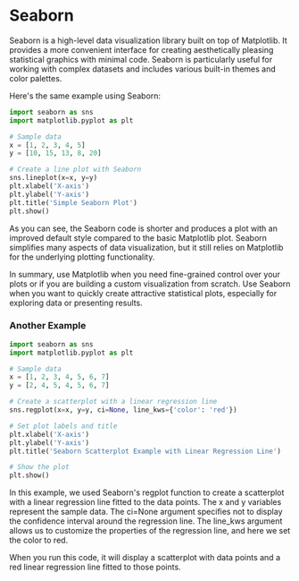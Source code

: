 # Seaborn

Seaborn is a high-level data visualization library built on top of Matplotlib. It provides a more convenient interface for creating aesthetically pleasing statistical graphics with minimal code. Seaborn is particularly useful for working with complex datasets and includes various built-in themes and color palettes.

Here's the same example using Seaborn:

```python
import seaborn as sns
import matplotlib.pyplot as plt

# Sample data
x = [1, 2, 3, 4, 5]
y = [10, 15, 13, 8, 20]

# Create a line plot with Seaborn
sns.lineplot(x=x, y=y)
plt.xlabel('X-axis')
plt.ylabel('Y-axis')
plt.title('Simple Seaborn Plot')
plt.show()
```

As you can see, the Seaborn code is shorter and produces a plot with an improved default style compared to the basic Matplotlib plot. Seaborn simplifies many aspects of data visualization, but it still relies on Matplotlib for the underlying plotting functionality.

In summary, use Matplotlib when you need fine-grained control over your plots or if you are building a custom visualization from scratch. Use Seaborn when you want to quickly create attractive statistical plots, especially for exploring data or presenting results.

### Another Example
```python
import seaborn as sns
import matplotlib.pyplot as plt

# Sample data
x = [1, 2, 3, 4, 5, 6, 7]
y = [2, 4, 5, 4, 5, 6, 7]

# Create a scatterplot with a linear regression line
sns.regplot(x=x, y=y, ci=None, line_kws={'color': 'red'})

# Set plot labels and title
plt.xlabel('X-axis')
plt.ylabel('Y-axis')
plt.title('Seaborn Scatterplot Example with Linear Regression Line')

# Show the plot
plt.show()
```

In this example, we used Seaborn's regplot function to create a scatterplot with a linear regression line fitted to the data points. The x and y variables represent the sample data. The ci=None argument specifies not to display the confidence interval around the regression line. The line_kws argument allows us to customize the properties of the regression line, and here we set the color to red.

When you run this code, it will display a scatterplot with data points and a red linear regression line fitted to those points.

